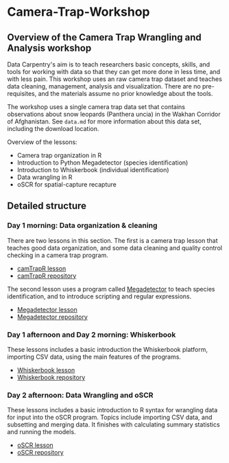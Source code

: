 # Camera-Trap-Workshop

## Overview of the Camera Trap Wrangling and Analysis workshop

Data Carpentry's aim is to teach researchers basic concepts, skills, and tools for working with data so that they can get more done in less time, and with less pain. This workshop uses an raw camera trap dataset and teaches data cleaning, management, analysis and visualization. There are no pre-requisites, and the materials assume no prior knowledge about the tools.

The workshop uses a single camera trap data set that contains observations about snow leopards (Panthera uncia) in the Wakhan Corridor of Afghanistan. See `data.md` for more information about this data set, including the download location.

Overview of the lessons:

  
  * Camera trap organization in R 
  * Introduction to Python Megadetector (species identification)
  * Introduction to Whiskerbook (individual identification)
  * Data wrangling in R 
  * oSCR for spatial-capture recapture

## Detailed structure

### Day 1 morning: Data organization & cleaning

There are two lessons in this section. The first is a camera trap lesson that teaches  good data organization, and some data cleaning and quality control checking in a camera trap program.

  * [camTrapR lesson](http://###)
  * [camTrapR repository](http://###)

The second lesson uses a program called [Megadetector]() to teach species identification, and to introduce scripting and regular expressions.

  * [Megadetector lesson](http://###)
  * [Megadetector repository](http://###)

### Day 1 afternoon and Day 2 morning: Whiskerbook 

These lessons includes a basic introduction the Whiskerbook platform, importing CSV data, using the main features of the programs. 

  * [Whiskerbook lesson](http://###) 
  * [Whiskerbook repository](http://###) 


### Day 2 afternoon: Data Wrangling and oSCR

These lessons includes a basic introduction to R syntax for wrangling data for input into the oSCR program. Topics include importing CSV data, and subsetting and merging data. It finishes with calculating summary statistics and running the models. 

  * [oSCR lesson](http://###)
  * [oSCR repository](http://###)


